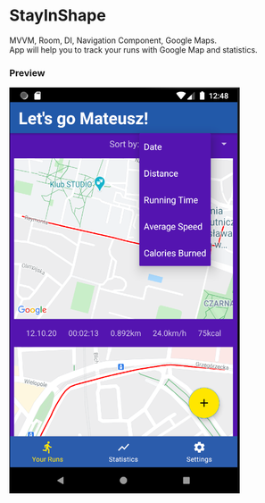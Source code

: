 # StayInShape

MVVM, Room, DI, Navigation Component, Google Maps.  
App will help you to track your runs with Google Map and statistics.  

### Preview

![](images/StayInShape4.png)
